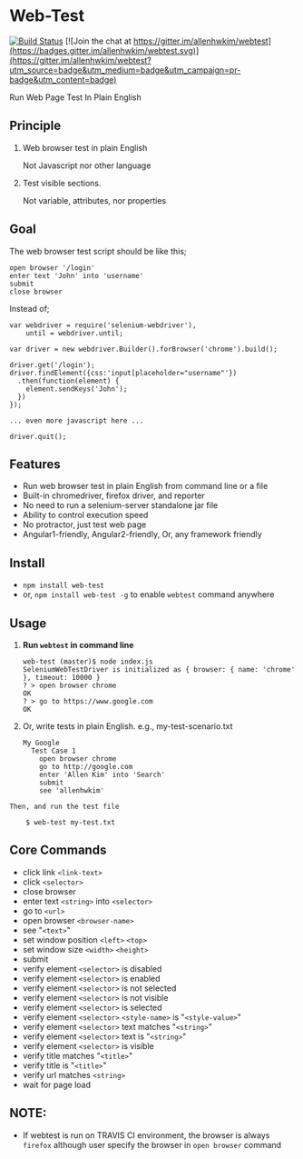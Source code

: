 Web-Test
=========
[![Build Status](https://travis-ci.org/allenhwkim/webtest.svg?branch=master)](https://travis-ci.org/allenhwkim/webtest)
[![Join the chat at https://gitter.im/allenhwkim/webtest](https://badges.gitter.im/allenhwkim/webtest.svg)](https://gitter.im/allenhwkim/webtest?utm_source=badge&utm_medium=badge&utm_campaign=pr-badge&utm_content=badge)

Run Web Page Test In Plain English

Principle
---------
 
  1. Web browser test in plain English
  
     Not Javascript nor other language
     
  2. Test visible sections. 
  
     Not variable, attributes, nor properties
     
Goal
------
The web browser test script should be like this;

    open browser '/login'
    enter text 'John' into 'username'
    submit
    close browser

Instead of;

    var webdriver = require('selenium-webdriver'),
        until = webdriver.until;

    var driver = new webdriver.Builder().forBrowser('chrome').build();

    driver.get('/login');
    driver.findElement({css:'input[placeholder="username"'})
      .then(function(element) {
        element.sendKeys('John');
      })
    });

    ... even more javascript here ...

    driver.quit();

Features
----------

  * Run web browser test in plain English from command line or a file
  * Built-in chromedriver, firefox driver, and reporter
  * No need to run a selenium-server standalone jar file
  * Ability to control execution speed
  * No protractor, just test web page
  * Angular1-friendly, Angular2-friendly, Or, any framework friendly


Install 
-------
  * `npm install web-test`
  * or, `npm install web-test -g` to enable `webtest` command anywhere

Usage
-----

  1. **Run `webtest` in command line**
  
         web-test (master)$ node index.js 
         SeleniumWebTestDriver is initialized as { browser: { name: 'chrome' }, timeout: 10000 }
         ? > open browser chrome
         OK
         ? > go to https://www.google.com
         OK

  1. Or, write tests in plain English. e.g.,  my-test-scenario.txt

         My Google
           Test Case 1
             open browser chrome
             go to http://google.com
             enter 'Allen Kim' into 'Search'
             submit
             see 'allenhwkim'

    Then, and run the test file

        $ web-test my-test.txt

Core Commands
-------------

  * click link `<link-text>`
  * click `<selector>`
  * close browser
  * enter text `<string>` into `<selector>`
  * go to `<url>`
  * open browser `<browser-name>`
  * see "`<text>`"
  * set window position `<left>` `<top>`
  * set window size `<width>` `<height>`
  * submit
  * verify element `<selector>` is disabled
  * verify element `<selector>` is enabled
  * verify element `<selector>` is not selected
  * verify element `<selector>` is not visible
  * verify element `<selector>` is selected
  * verify element `<selector>` `<style-name>` is "`<style-value>`"
  * verify element `<selector>` text matches "`<string>`"
  * verify element `<selector>` text is "`<string>`"
  * verify element `<selector>` is visible
  * verify title matches "`<title>`"
  * verify title is "`<title>`"
  * verify url matches `<string>`
  * wait for page load

NOTE: 
-----
 
  * If webtest is run on TRAVIS CI environment, the browser is always `firefox` 
    although user specify the browser in `open browser` command
